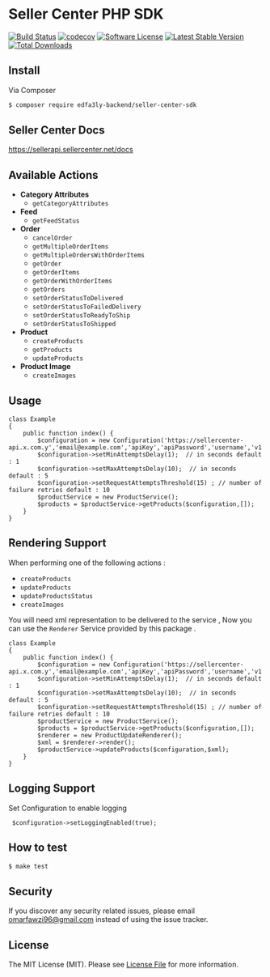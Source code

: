 # Seller Center PHP SDK


[![Build Status][ico-travis]][link-travis]
[![codecov](https://codecov.io/gh/omarfawzi/Seller-Center-SDK/branch/master/graph/badge.svg)](https://codecov.io/gh/omarfawzi/Seller-Center-SDK)
[![Software License][ico-license]](LICENSE.md)
[![Latest Stable Version](https://poser.pugx.org/edfa3ly-backend/seller-center-sdk/v/stable)](https://packagist.org/packages/edfa3ly-backend/seller-center-sdk)
[![Total Downloads](https://poser.pugx.org/edfa3ly-backend/seller-center-sdk/downloads)](https://packagist.org/packages/edfa3ly-backend/seller-center-sdk)

## Install

Via Composer

``` bash
$ composer require edfa3ly-backend/seller-center-sdk
```

## Seller Center Docs 

https://sellerapi.sellercenter.net/docs

## Available Actions
* **Category Attributes** 
    * `getCategoryAttributes`
* **Feed**
    * `getFeedStatus`
* **Order**
    * `cancelOrder`
    * `getMultipleOrderItems`
    * `getMultipleOrdersWithOrderItems`
    * `getOrder`
    * `getOrderItems`
    * `getOrderWithOrderItems`
    * `getOrders`
    * `setOrderStatusToDelivered`
    * `setOrderStatusToFailedDelivery`
    * `setOrderStatusToReadyToShip`
    * `setOrderStatusToShipped`
* **Product**
    * `createProducts`
    * `getProducts`
    * `updateProducts`
* **Product Image**
    * `createImages`


## Usage

```
class Example
{  
    public function index() {
        $configuration = new Configuration('https://sellercenter-api.x.com.y','email@example.com','apiKey','apiPassword','username','v1');
        $configuration->setMinAttemptsDelay(1);  // in seconds default : 1
        $configuration->setMaxAttemptsDelay(10);  // in seconds default : 5
        $configuration->setRequestAttemptsThreshold(15) ; // number of failure retries default : 10  
        $productService = new ProductService();
        $products = $productService->getProducts($configuration,[]);
    }
}
```

## Rendering Support
When performing one of the following actions :
* `createProducts`
* `updateProducts`
* `updateProductsStatus`
* `createImages`

You will need xml representation to be delivered to the service ,
Now you can use the `Renderer` Service provided by this package .
```
class Example
{  
    public function index() {
        $configuration = new Configuration('https://sellercenter-api.x.com.y','email@example.com','apiKey','apiPassword','username','v1');
        $configuration->setMinAttemptsDelay(1);  // in seconds default : 1
        $configuration->setMaxAttemptsDelay(10);  // in seconds default : 5
        $configuration->setRequestAttemptsThreshold(15) ; // number of failure retries default : 10  
        $productService = new ProductService();
        $products = $productService->getProducts($configuration,[]);
        $renderer = new ProductUpdateRenderer();
        $xml = $renderer->render();
        $productService->updateProducts($configuration,$xml);
    }
}
```
## Logging Support 

Set Configuration to enable logging
```
 $configuration->setLoggingEnabled(true);
```

## How to test
``` bash
$ make test
```

## Security

If you discover any security related issues, please email omarfawzi96@gmail.com instead of using the issue tracker.

## License

The MIT License (MIT). Please see [License File](LICENSE.md) for more information.


[ico-license]: https://img.shields.io/badge/license-MIT-brightgreen.svg?style=flat-square
[ico-travis]: https://travis-ci.com/omarfawzi/Seller-Center-SDK.svg?branch=master

[link-travis]: https://travis-ci.com/omarfawzi/Seller-Center-SDK
